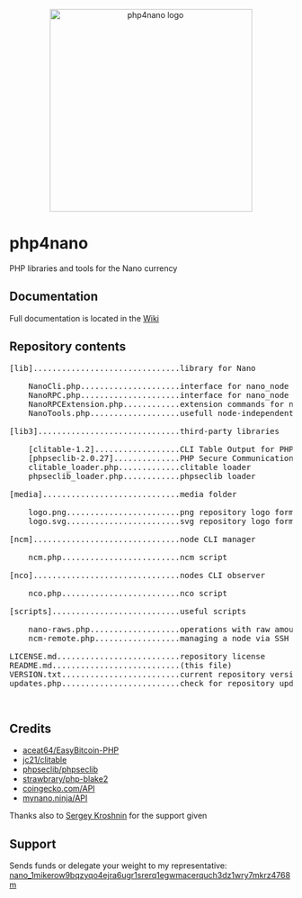 <p align="center">
	<img width="360" alt="php4nano logo" src="https://raw.githubusercontent.com/mikerow/php4nano/master/media/logo.png">
</p>

# php4nano

PHP libraries and tools for the Nano currency
<br/>

## Documentation

Full documentation is located in the [Wiki](https://github.com/mikerow/php4nano/wiki)
<br/>

## Repository contents

<pre>
[lib]...............................library for Nano

    NanoCli.php.....................interface for nano_node CLI
    NanoRPC.php.....................interface for nano_node RPC
    NanoRPCExtension.php............extension commands for nano_node RPC
    NanoTools.php...................usefull node-independent tools
	
[lib3]..............................third-party libraries

    [clitable-1.2]..................CLI Table Output for PHP
    [phpseclib-2.0.27]..............PHP Secure Communications Library
    clitable_loader.php.............clitable loader
    phpseclib_loader.php............phpseclib loader
	
[media].............................media folder

    logo.png........................png repository logo format
    logo.svg........................svg repository logo format

[ncm]...............................node CLI manager

    ncm.php.........................ncm script

[nco]...............................nodes CLI observer

    nco.php.........................nco script
	
[scripts]...........................useful scripts

    nano-raws.php...................operations with raw amounts
    ncm-remote.php..................managing a node via SSH and ncm

LICENSE.md..........................repository license
README.md...........................(this file)
VERSION.txt.........................current repository version
updates.php.........................check for repository updates
</pre>
<br/>

## Credits

- [aceat64/EasyBitcoin-PHP](https://github.com/aceat64/EasyBitcoin-PHP) <br/>
- [jc21/clitable](https://github.com/jc21/clitable) <br/>
- [phpseclib/phpseclib](https://github.com/phpseclib/phpseclib) <br/>
- [strawbrary/php-blake2](https://github.com/strawbrary/php-blake2) <br/>
- [coingecko.com/API](https://www.coingecko.com/en/api) <br/>
- [mynano.ninja/API](https://mynano.ninja/api)

Thanks also to [Sergey Kroshnin](https://github.com/SergiySW) for the support given
<br/>

## Support

Sends funds or delegate your weight to my representative:<br/>
[nano_1mikerow9bqzyqo4ejra6ugr1srerq1egwmacerquch3dz1wry7mkrz4768m](https://mynano.ninja/account/mikerow)